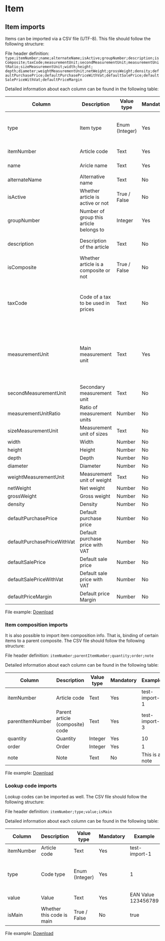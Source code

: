 # Item

## Item imports

Items can be imported via a CSV file (UTF-8). This file should follow the following structure:

File header definition:
<code>type;itemNumber;name;alternateName;isActive;groupNumber;description;isComposite;taxCode;measurementUnit;secondMeasurementUnit;measurementUnitRatio;sizeMeasurementUnit;width;height;</code>
<code>depth;diameter;weightMeasurementUnit;netWeight;grossWeight;density;defaultPurchasePrice;defaultPurchasePriceWithVat;defaultSalePrice;defaultSalePriceWithVat;defaultPriceMargin</code>

Detailed information about each column can be found in the following table:

| Column                      | Description                             | Value type     | Mandatory | Example                        | Note                                                                                                              |
| --------------------------- | --------------------------------------- | -------------- | --------- | ------------------------------ | ----------------------------------------------------------------------------------------------------------------- |
| type                        | Item type                               | Enum (Integer) | Yes       | 1                              | 1 - Goods and materials, 2 - Services and activities                                                              |
| itemNumber                  | Article code                            | Text           | Yes       | test-import                    |                                                                                                                   |
| name                        | Aricle name                             | Text           | Yes       | Test Import                    |                                                                                                                   |
| alternateName               | Alternative name                        | Text           | No        | Article for testing            |                                                                                                                   |
| isActive                    | Whether article is active or not        | True / False   | No        | true                           | Default value is false                                                                                            |
| groupNumber                 | Number of group this article belongs to | Integer        | Yes       | 123                            |                                                                                                                   |
| description                 | Description of the article              | Text           | No        | This is an example description |                                                                                                                   |
| isComposite                 | Whether article is a composite or not   | True / False   | No        | false                          | Default value is false                                                                                            |
| taxCode                     | Code of a tax to be used in prices      | Text           | No        | 21                             | If tax with this code doesn't exist it's not assigned, but article is still imported.                             |
| measurementUnit             | Main measurement unit                   | Text           | Yes       | Pcs                            | The unit of measurement must match exactly (including letter size). If it's not found, article won't be imported. |
| secondMeasurementUnit       | Secondary measurement unit              | Text           | No        | L                              | If not found, article is still imported.                                                                          |
| measurementUnitRatio        | Ratio of measurement units              | Number         | No        | 1.123456                       |                                                                                                                   |
| sizeMeasurementUnit         | Measurement unit of sizes               | Text           | No        | M                              |                                                                                                                   |
| width                       | Width                                   | Number         | No        | 4.5                            |                                                                                                                   |
| height                      | Height                                  | Number         | No        | 1.3                            |                                                                                                                   |
| depth                       | Depth                                   | Number         | No        | 4.9                            |                                                                                                                   |
| diameter                    | Diameter                                | Number         | No        | 5.9                            |                                                                                                                   |
| weightMeasurementUnit       | Measurement unit of weight              | Text           | No        | Kg                             |                                                                                                                   |
| netWeight                   | Net weight                              | Number         | No        | 12.92                          |                                                                                                                   |
| grossWeight                 | Gross weight                            | Number         | No        | 1.978                          |                                                                                                                   |
| density                     | Density                                 | Number         | No        | 1.841                          |                                                                                                                   |
| defaultPurchasePrice        | Default purchase price                  | Number         | No        | 100.0                          |                                                                                                                   |
| defaultPurchasePriceWithVat | Default purchase price with VAT         | Number         | No        | 110.0                          |                                                                                                                   |
| defaultSalePrice            | Default sale price                      | Number         | No        | 150.0                          |                                                                                                                   |
| defaultSalePriceWithVat     | Default sale price with VAT             | Number         | No        | 175.0                          |                                                                                                                   |
| defaultPriceMargin          | Default price Margin                    | Number         | No        | 50.0                           |                                                                                                                   |

File example: [Download](/assets/items_import_example.csv ":ignore")

### Item composition imports

It is also possible to import item composition info. That is, binding of certain items to a parent composite. The CSV file should follow the following structure:

File header definition:
<code>itemNumber;parentItemNumber;quantity;order;note</code>

Detailed information about each column can be found in the following table:

| Column           | Description                     | Value type | Mandatory | Example        | Note |
| ---------------- | ------------------------------- | ---------- | --------- | -------------- | ---- |
| itemNumber       | Article code                    | Text       | Yes       | test-import-1  |      |
| parentItemNumber | Parent article (composite) code | Text       | Yes       | test-import-3  |      |
| quantity         | Quantity                        | Integer    | Yes       | 10             |      |
| order            | Order                           | Integer    | Yes       | 1              |      |
| note             | Note                            | Text       | No        | This is a note |      |

File example: [Download](/assets/compositions_import_example.csv ":ignore")

### Lookup code imports

Lookup codes can be imported as well. The CSV file should follow the following structure:

File header definition:
<code>itemNumber;type;value;isMain</code>

Detailed information about each column can be found in the following table:

| Column     | Description               | Value type     | Mandatory | Example             | Note                        |
| ---------- | ------------------------- | -------------- | --------- | ------------------- | --------------------------- |
| itemNumber | Article code              | Text           | Yes       | test-import-1       |                             |
| type       | Code type                 | Enum (Integer) | Yes       | 1                   | 1 - EAN, 2 - SKU, 3 - MATCH |
| value      | Value                     | Text           | Yes       | EAN Value 123456789 |                             |
| isMain     | Whether this code is main | True / False   | No        | true                | Default value is false      |

File example: [Download](/assets/lookup_codes_import_example.csv ":ignore")
